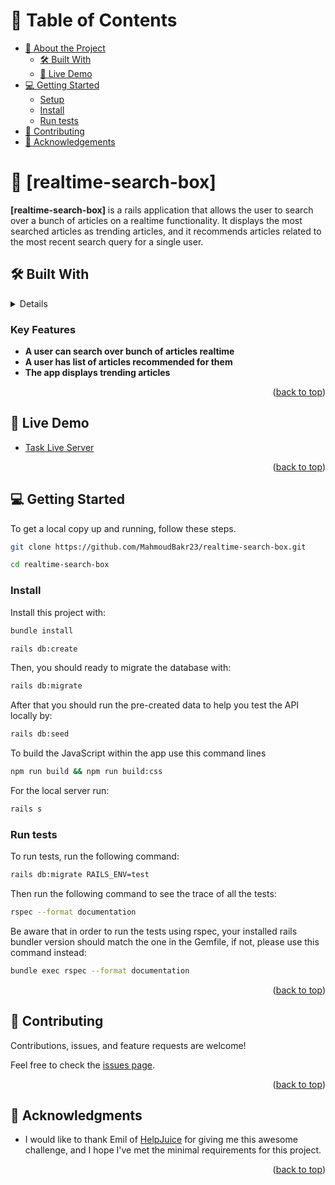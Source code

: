 <a name="readme-top"></a>
<!-- TABLE OF CONTENTS -->

# 📗 Table of Contents

- [📖 About the Project](#about-project)
  - [🛠 Built With](#built-with)
  - [🚀 Live Demo](#live-demo)
- [💻 Getting Started](#getting-started)
  - [Setup](#setup)
  - [Install](#install)
  - [Run tests](#run-tests)
- [🤝 Contributing](#contributing)
- [🙏 Acknowledgements](#acknowledgements)

<!-- PROJECT DESCRIPTION -->

# 📖 [realtime-search-box] <a name="about-project"></a>

**[realtime-search-box]** is a rails application that allows the user to search over a bunch of articles on a realtime functionality. It displays the most searched articles as trending articles, and it recommends articles related to the most recent search query for a single user.

## 🛠 Built With <a name="built-with"></a>

<details>
  <ul>
    <li>Ruby on Rails</li>
    <li>Turbo Frame</li>
    <li>Stimulus</li>
    <li>SQLite3</li>
    <li>TailwindCSS</li>
    <li>RSpec</li>
  </ul>
</details>

<!-- Features -->

### Key Features <a name="key-features"></a>

- **A user can search over bunch of articles realtime**
- **A user has list of articles recommended for them**
- **The app displays trending articles**

<p align="right">(<a href="#readme-top">back to top</a>)</p>

<!-- LIVE DEMO -->

## 🚀 Live Demo <a name="live-demo"></a>

- [Task Live Server]()

<p align="right">(<a href="#readme-top">back to top</a>)</p>

<!-- GETTING STARTED -->

## 💻 Getting Started <a name="getting-started"></a>

To get a local copy up and running, follow these steps.

```sh
git clone https://github.com/MahmoudBakr23/realtime-search-box.git
```

```sh
cd realtime-search-box
```

### Install

Install this project with:

```sh
bundle install
```

```sh
rails db:create
```

Then, you should ready to migrate the database with:

```sh
rails db:migrate
```

After that you should run the pre-created data to help you test the API locally by:

```sh
rails db:seed
```

To build the JavaScript within the app use this command lines

```sh
npm run build && npm run build:css
```

For the local server run:

```sh
rails s
```

### Run tests

To run tests, run the following command:

```sh
rails db:migrate RAILS_ENV=test
```

Then run the following command to see the trace of all the tests:

```sh
rspec --format documentation
```

Be aware that in order to run the tests using rspec, your installed rails bundler version should match the one in the Gemfile, if not, please use this command instead:

```sh
bundle exec rspec --format documentation
```

<p align="right">(<a href="#readme-top">back to top</a>)</p>

<!-- CONTRIBUTING -->

## 🤝 Contributing <a name="contributing"></a>

Contributions, issues, and feature requests are welcome!

Feel free to check the [issues page](https://github.com/MahmoudBakr23/realtime-search-box.git/issues).

<p align="right">(<a href="#readme-top">back to top</a>)</p>

<!-- ACKNOWLEDGEMENTS -->

## 🙏 Acknowledgments <a name="acknowledgements"></a>

- I would like to thank Emil of [HelpJuice](https://helpjuice.com/) for giving me this awesome challenge, and I hope I've met the minimal requirements for this project.
<p align="right">(<a href="#readme-top">back to top</a>)</p>